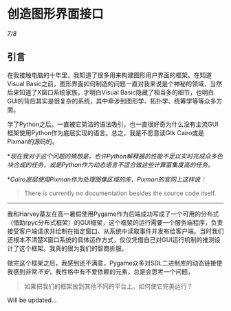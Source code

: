 # 创造图形界面接口
*7/8*

## 引言

在我接触电脑的十年里，我知道了很多用来构建图形用户界面的框架。在知道Visual Basic之前，图形界面如何制造的问题一直对我来说是个神秘的领域，当然后来知道了X窗口系统家族，才明白Visual Basic隐藏了相当多的细节，也明白GUI的背后其实是很复杂的系统，其中牵涉到图形学、拓扑学、统筹学等等众多方面。

学了Python之后，一直被它简洁的语法吸引，也一直很好奇为什么没有主流GUI框架使用Python作为底层实现的语言。总之，我是不愿意读Gtk Cairo或是Pixman的源码的。

**现在我对于这个问题的猜想是，也许Python解释器的性能不足以实时完成众多色块合成的任务，或是Python作为动态语言不适合做这些计算富集度高的任务。*

**Cairo底层使用Pixman作为处理图像区域的库，Pixman的官网上这样说：*

> There is currently no documentation besides the source code itself. 

-----

我和Harvey基友在高一暑假使用Pygame作为后端成功写成了一个可用的分布式（借助rpyc分布式框架）的GUI框架，这个框架的运行需要一个服务端程序，负责接受客户端请求并绘制在指定窗口、从系统中读取事件并发布给客户端。当时我们还根本不清楚X窗口系统的具体运作方式，仅仅凭借自己对GUI运行机制的推测设计了这个框架。我真的很为我们的智商折服。

做完这个框架之后，我感到还不满意，Pygame众多对SDL二进制库的动态链接使我感到非常*不安*，我性格中有不爱依赖的元素，总是会思考一个问题，

> 如果把我们的框架放到其他不同的平台上，如何使它完美运行？

Will be updated...